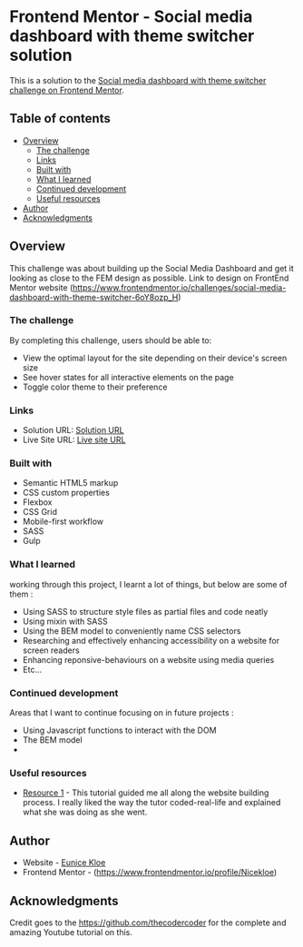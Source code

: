 # Frontend Mentor - Social media dashboard with theme switcher solution

This is a solution to the [Social media dashboard with theme switcher challenge on Frontend Mentor](https://www.frontendmentor.io/challenges/social-media-dashboard-with-theme-switcher-6oY8ozp_H). 

## Table of contents

- [Overview](#overview)
  - [The challenge](#the-challenge)
  - [Links](#links)
  - [Built with](#built-with)
  - [What I learned](#what-i-learned)
  - [Continued development](#continued-development)
  - [Useful resources](#useful-resources)
- [Author](#author)
- [Acknowledgments](#acknowledgments)


## Overview
This challenge was about building up the Social Media Dashboard and get it looking as close to the FEM design as possible.
Link to design on FrontEnd Mentor website (https://www.frontendmentor.io/challenges/social-media-dashboard-with-theme-switcher-6oY8ozp_H)

### The challenge

By completing this challenge, users should be able to:

- View the optimal layout for the site depending on their device's screen size
- See hover states for all interactive elements on the page
- Toggle color theme to their preference


### Links

- Solution URL: [Solution URL](https://github.com/Nicekloe/SM-Dashboard-DarkLightToggle-FEMChallenge)
- Live Site URL: [Live site URL](https://your-live-site-url.com)


### Built with

- Semantic HTML5 markup
- CSS custom properties
- Flexbox
- CSS Grid
- Mobile-first workflow
- SASS
- Gulp


### What I learned

working through this project, I learnt a lot of things, but below are some of them :
- Using SASS to structure style files as partial files and code neatly
- Using mixin with SASS
- Using the BEM model to conveniently name CSS selectors
- Researching and effectively enhancing accessibility on a website for screen readers
- Enhancing reponsive-behaviours on a website using media queries
- Etc...



### Continued development
Areas that I want to continue focusing on in future projects :
- Using Javascript functions to interact with the DOM
- The BEM model
- 


### Useful resources

- [Resource 1](https://www.youtube.com/watch?v=krfUjg0S2uI) - This tutorial guided me all along the website building process. I really liked the way the tutor coded-real-life and explained what she was doing as she went.

## Author

- Website - [Eunice Kloe](https://www.your-site.com)
- Frontend Mentor - (https://www.frontendmentor.io/profile/Nicekloe)


## Acknowledgments
Credit goes to the https://github.com/thecodercoder for the complete and amazing Youtube tutorial on this.
